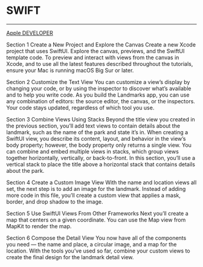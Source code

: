 # **SWIFT**
---------

[Apple DEVELOPER](https://developer.apple.com/tutorials/swiftui/creating-and-combining-views#Create-a-New-Project-and-Explore-the-Canvas)

Section 1
Create a New Project and Explore the Canvas
Create a new Xcode project that uses SwiftUI. Explore the canvas, previews, and the SwiftUI template code.
To preview and interact with views from the canvas in Xcode, and to use all the latest features described throughout the tutorials, ensure your Mac is running macOS Big Sur or later.


Section 2
Customize the Text View
You can customize a view’s display by changing your code, or by using the inspector to discover what’s available and to help you write code.
As you build the Landmarks app, you can use any combination of editors: the source editor, the canvas, or the inspectors. Your code stays updated, regardless of which tool you use.

Section 3
Combine Views Using Stacks
Beyond the title view you created in the previous section, you’ll add text views to contain details about the landmark, such as the name of the park and state it’s in.
When creating a SwiftUI view, you describe its content, layout, and behavior in the view’s body property; however, the body property only returns a single view. You can combine and embed multiple views in stacks, which group views together horizontally, vertically, or back-to-front.
In this section, you’ll use a vertical stack to place the title above a horizontal stack that contains details about the park.


Section 4
Create a Custom Image View
With the name and location views all set, the next step is to add an image for the landmark.
Instead of adding more code in this file, you’ll create a custom view that applies a mask, border, and drop shadow to the image.






Section 5
Use SwiftUI Views From Other Frameworks
Next you’ll create a map that centers on a given coordinate. You can use the Map view from MapKit to render the map.





Section 6
Compose the Detail View
You now have all of the components you need — the name and place, a circular image, and a map for the location.
With the tools you’ve used so far, combine your custom views to create the final design for the landmark detail view.
